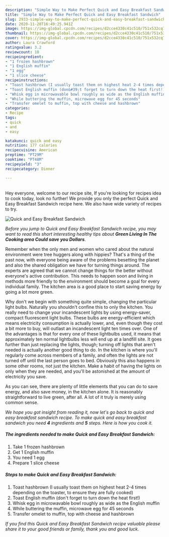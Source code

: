 ```yaml
---
description: "Simple Way to Make Perfect Quick and Easy Breakfast Sandwich"
title: "Simple Way to Make Perfect Quick and Easy Breakfast Sandwich"
slug: 2933-simple-way-to-make-perfect-quick-and-easy-breakfast-sandwich
date: 2020-11-28T16:49:25.941Z
image: https://img-global.cpcdn.com/recipes/d2cce4330c41c510/751x532cq70/quick-and-easy-breakfast-sandwich-recipe-main-photo.jpg
thumbnail: https://img-global.cpcdn.com/recipes/d2cce4330c41c510/751x532cq70/quick-and-easy-breakfast-sandwich-recipe-main-photo.jpg
cover: https://img-global.cpcdn.com/recipes/d2cce4330c41c510/751x532cq70/quick-and-easy-breakfast-sandwich-recipe-main-photo.jpg
author: Laura Crawford
ratingvalue: 3.2
reviewcount: 10
recipeingredient:
- "1 frozen hashbrown"
- "1 English muffin"
- "1 egg"
- "1 slice cheese"
recipeinstructions:
- "Toast hashbrown (I usually toast them on highest heat 2-4 times depending on the toaster, to ensure they are fully cooked)"
- "Toast English muffin (don&#39;t forget to turn down the heat first!)"
- "Whisk egg in microwavable bowl roughly as wide as the English muffin"
- "While buttering the muffin, microwave egg for 45 seconds"
- "Transfer omelet to muffin, top with cheese and hashbrown"
categories:
- Recipe
tags:
- quick
- and
- easy

katakunci: quick and easy 
nutrition: 177 calories
recipecuisine: American
preptime: "PT29M"
cooktime: "PT48M"
recipeyield: "3"
recipecategory: Dinner

---
```

<br>
Hey everyone, welcome to our recipe site, If you're looking for recipes idea to cook today, look no further! We provide you only the perfect Quick and Easy Breakfast Sandwich recipe here. We also have wide variety of recipes to try.
<br>


![Quick and Easy Breakfast Sandwich](https://img-global.cpcdn.com/recipes/d2cce4330c41c510/751x532cq70/quick-and-easy-breakfast-sandwich-recipe-main-photo.jpg)

<i>Before you jump to Quick and Easy Breakfast Sandwich recipe, you may want to read this short interesting healthy tips about 
<strong>Green Living In The Cooking area Could save you Dollars</strong>.</i>
</br>

Remember when the only men and women who cared about the natural environment were tree huggers along with hippies? That's a thing of the past now, with everyone being aware of the problems besetting the planet and also the shared obligation we have for turning things around. The experts are agreed that we cannot change things for the better without everyone's active contribution. This needs to happen soon and living in methods more friendly to the environment should become a goal for every individual family. The kitchen area is a good place to start saving energy by going a lot more green.

Why don't we begin with something quite simple, changing the particular light bulbs. Naturally you shouldn't confine this to only the kitchen. You really need to change your incandescent lights by using energy-saver, compact fluorescent light bulbs. These bulbs are energy-efficient which means electricity consumption is actually lower, and, even though they cost a bit more to buy, will outlast an incandescent light ten times over. One of the advantages is that for every one of these lightbulbs used, it means that approximately ten normal lightbulbs less will end up at a landfill site. It goes further than just replacing the lights, though; turning off lights that aren't needed is actually another good thing to do. In the kitchen is where you'll regularly come across members of a family, and often the lights are not turned off until the last person goes to bed. Obviously this also happens in some other rooms, not just the kitchen. Make a habit of having the lights on only when they are needed, and you'll be astonished at the amount of electricity you save.

As you can see, there are plenty of little elements that you can do to save energy, and also save money, in the kitchen alone. It is reasonably straightforward to live green, after all. A lot of it truly is merely using common sense.


<i>We hope you got insight from reading it, now let's go back to quick and easy breakfast sandwich recipe. To make quick and easy breakfast sandwich you need <strong>4</strong> ingredients and <strong>5</strong> steps. Here is how you cook it.
</i>

##### The ingredients needed to make Quick and Easy Breakfast Sandwich:

1. Take 1 frozen hashbrown
1. Get 1 English muffin
1. You need 1 egg
1. Prepare 1 slice cheese


##### Steps to make Quick and Easy Breakfast Sandwich:

1. Toast hashbrown (I usually toast them on highest heat 2-4 times depending on the toaster, to ensure they are fully cooked)
1. Toast English muffin (don&#39;t forget to turn down the heat first!)
1. Whisk egg in microwavable bowl roughly as wide as the English muffin
1. While buttering the muffin, microwave egg for 45 seconds
1. Transfer omelet to muffin, top with cheese and hashbrown


<i>If you find this Quick and Easy Breakfast Sandwich recipe valuable please share it to your good friends or family, thank you and good luck.</i>
